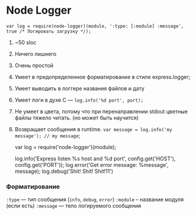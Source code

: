 # Node Logger

    var log = require(node-logger)(module, ':type: [:module] :message', true /* Логировать загрузку */);

1. ~50 sloc
2. Ничего лишнего
3. Очень простой
4. Умеет в предопределенное форматирование в стиле express.logger;
5. Умеет выводить в логгере названия файлов и дату
6. Умеет логи в духе C — `log.info('%d port', port);`
7. Не умеет в цвета, потому что при перенаправлении stdout цветные файлы тяжело читать. (но может быть научится)
8. Возвращает сообщения в runtime. `var message = log.info('my message'); // my message`;


    var log = require('node-logger')(module);

    log.info('Express listen %s host and %d port', config.get('HOST'), config.get('PORT'));
    log.error('Get error message: %message', message);
    log.debug('Shit! Shit! Shit!11')


### Форматирование

`:type` — тип сообщения (`info`, `debug`, `error`)
`:module` – название модуля (если есть)
`:message` — тело логируемого сообщения